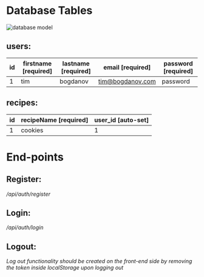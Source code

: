 # Database Tables

![database model](https://puu.sh/Glhdx/abfab614c9.png)

## users:

| id  | firstname [required] | lastname [required] | email [required] | password [required] |
| --- | -------------------- | ------------------- | ---------------- | ------------------- |
| 1   | tim                  | bogdanov            | tim@bogdanov.com | password            |

## recipes:

| id  | recipeName [required] | user_id [auto-set] |
| --- | --------------------- | ------------------ |
| 1   | cookies               | 1                  |

# End-points

## Register:

_/api/auth/register_

## Login:

_/api/auth/login_

## Logout:

_Log out functionality should be created on the front-end side by removing the token inside localStorage upon logging out_
